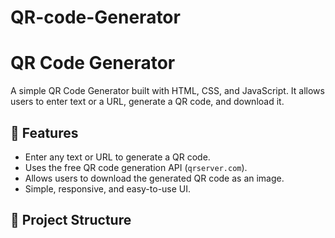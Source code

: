 # QR-code-Generator

# QR Code Generator

A simple QR Code Generator built with HTML, CSS, and JavaScript. It allows users to enter text or a URL, generate a QR code, and download it.

## 🚀 Features
- Enter any text or URL to generate a QR code.
- Uses the free QR code generation API (`qrserver.com`).
- Allows users to download the generated QR code as an image.
- Simple, responsive, and easy-to-use UI.

## 📂 Project Structure
